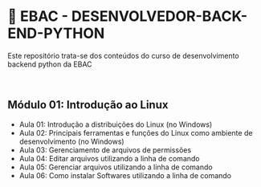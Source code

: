 # 📌 EBAC - DESENVOLVEDOR-BACK-END-PYTHON 
Este repositório trata-se dos conteúdos do curso de desenvolvimento backend python da EBAC

<br>

## Módulo 01: Introdução ao Linux
- Aula 01: Introdução a distribuições do Linux (no Windows)
- Aula 02: Principais ferramentas e funções do Linux como ambiente de desenvolvimento (no Windows)
- Aula 03: Gerenciamento de arquivos de permissões 
- Aula 04: Editar arquivos utilizando a linha de comando 
- Aula 05: Gerenciar arquivos utilizando a linha de comando 
- Aula 06: Como instalar Softwares utilizando a linha de comando 
